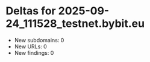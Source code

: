 # Deltas for 2025-09-24_111528_testnet.bybit.eu
- New subdomains: 0
- New URLs: 0
- New findings: 0
